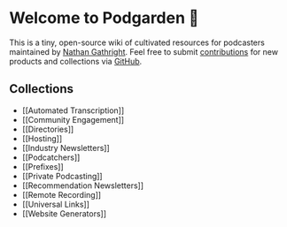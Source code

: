 # Welcome to Podgarden 🌱
This is a tiny, open-source wiki of cultivated resources for podcasters maintained by [Nathan Gathright](https://nathangathright.com). Feel free to submit [contributions](https://github.com/nathangathright/pod.garden/blob/main/CONTRIBUTING.md) for new products and collections via [GitHub](https:github.com/nathangathright/pod.garden).

## Collections
* [[Automated Transcription]]
* [[Community Engagement]]
* [[Directories]]
* [[Hosting]]
* [[Industry Newsletters]]
* [[Podcatchers]]
* [[Prefixes]]
* [[Private Podcasting]]
* [[Recommendation Newsletters]]
* [[Remote Recording]]
* [[Universal Links]]
* [[Website Generators]]
